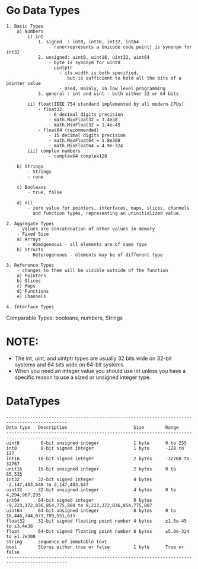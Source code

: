 # Go Data Types

    1. Basic Types
        a) Numbers
            i) int
                1. signed  : int8, int16, int32, int64
                    - rune(represents a Unicode code point) is synonym for int32
                2. unsigned: uint8, uint16, uint32, uint64
                    - byte is synonym for uint8
                    - uintptr
                        - its width is both specified,
                           but is sufficient to hold all the bits of a pointer value
                        - Used, mainly, in low level programming
                3. general : int and uint - both either 32 or 64 bits

            ii) float(IEEE 754 standard implemented by all modern CPUs)
                - float32
                    - 6 decimal digits precision
                    - math.MaxFloat32 = 3.4e38
                    - math.MinFloat32 = 1.4e-45
                - float64 (recommended)
                    - 15 decimal digits precision
                    - math.MaxFloat64 = 1.8e308
                    - math.MinFloat64 = 4.9e-324
            iii) complex numbers
                    - complex64 complex128

        b) Strings
            - Strings
            - rune

        c) Booleans
            - true, false

        d) nil
            - zero value for pointers, interfaces, maps, slices, channels
              and function types, representing an uninitialized value.

    2. Aggregate Types
        - Values are concatenation of other values in memory
        - Fixed Size
        a) Arrays
            - Homogeneous - all elements are of same type
        b) Structs
            - Heterogeneous - elements may be of different type

    3. Reference Types
        - changes to them will be visible outside of the function
        a) Pointers
        b) Slices
        c) Maps
        d) Functions
        e) Channels

    4. Interface Types

Comparable Types: booleans, numbers, Strings

# NOTE:

- The int, uint, and uintptr types are usually 32 bits wide on
  32-bit systems and 64 bits wide on 64-bit systems.
- When you need an integer value you should use int unless you
  have a specific reason to use a sized or unsigned integer type.

# DataTypes

    ---------------------------------------------------------------------------------------------
    Data type	Description	                        Size	    Range
    ---------------------------------------------------------------------------------------------
    uint8	     8-bit unsigned integer	            1 byte	    0 to 255
    int8	     8-bit signed integer	            1 byte	    -128 to 127
    int16	    16-bit signed integer	            2 bytes	    -32768 to 32767
    unit16	    16-bit unsigned integer	            2 bytes	    0 to 65,535
    int32	    32-bit signed integer	            4 bytes	    -2,147,483,648 to 2,147,483,647
    uint32	    32-bit unsigned integer	            4 bytes	    0 to 4,294,967,295
    int64	    64-bit signed integer	            8 bytes	    -9,223,372,036,854,775,808 to 9,223,372,036,854,775,807
    uint64	    64-bit unsigned integer	            8 bytes	    0 to 18,446,744,073,709,551,615
    float32	    32-bit signed floating point number	4 bytes	    ±1.5e-45 to ±3.4e38
    float	    64-bit signed floating point number	8 bytes	    ±5.0e-324 to ±1.7e308
    string	    sequence of immutable text
    bool	    Stores either true or false	        1 byte	    True or false
    ---------------------------------------------------------------------------------------------
